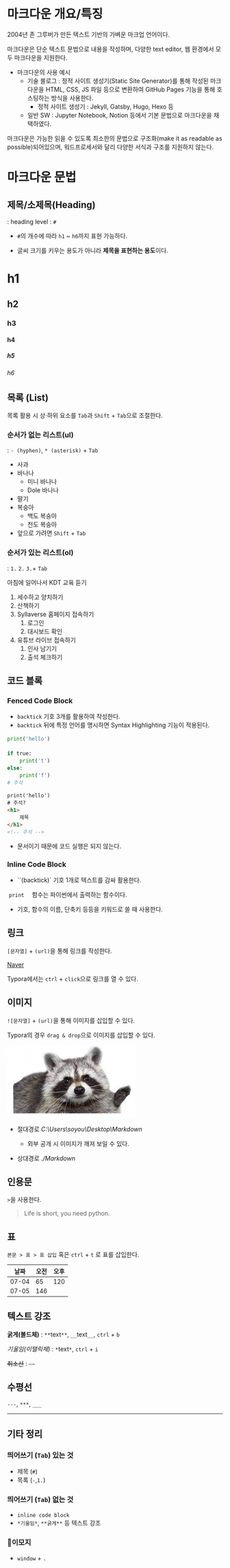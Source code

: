 # 마크다운 개요/특징

2004년 존 그루버가 만든 텍스트 기반의 가벼운 마크업 언어이다. 

마크다운은 단순 텍스트 문법으로 내용을 작성하며, 다양한 text editor, 웹 환경에서 모두 마크다운을 지원한다.

- 마크다운의 사용 예시
  - 기술 블로그 : 정적 사이트 생성기(Static Site Generator)를 통해 작성된 마크다운을 HTML, CSS, JS 파일 등으로 변환하여 GitHub Pages 기능을 통해 호스팅하는 방식을 사용한다.
    - 정적 사이트 생성기 : Jekyll, Gatsby, Hugo, Hexo 등
  - 일반 SW : Jupyter Notebook, Notion 등에서 기본 문법으로 마크다운을 채택하였다.

마크다운은 가능한 읽을 수 있도록 최소한의 문법으로 구조화(make it as readable as possible)되어있으며, 워드프로세서와 달리 다양한 서식과 구조를 지원하지 않는다.





# 마크다운 문법

## 제목/소제목(Heading)

 : heading level : `#` 

- `#`의 개수에 따라 `h1` ~ `h6`까지 표현 가능하다. 

- 글씨 크기를 키우는 용도가 아니라 **제목을 표현하는 용도**이다.

# h1

## h2

### h3

#### h4

##### h5

###### h6



## 목록 (List)

목록 활용 시 상·하위 요소를 `Tab`과 `Shift` + `Tab`으로 조절한다.



### 순서가 없는 리스트(ul)
: `- (hyphen)`, `* (asterisk)` + `Tab`

- 사과
- 바나나
  - 미니 바나나
  - Dole 바나나
- 딸기
- 복숭아
  - 백도 복숭아
  - 천도 복숭아
- 앞으로 가려면 `Shift` + `Tab`



### 순서가 있는 리스트(ol) 
: `1.` `2.` `3.`+ `Tab`

아침에 일어나서 KDT 교육 듣기

1. 세수하고 양치하기
2. 산책하기
3. Syllaverse 홈페이지 접속하기
   1. 로그인
   2. 대시보드 확인
4. 유튜브 라이브 접속하기
   1. 인사 남기기
   1. 출석 체크하기



## 코드 블록

### Fenced Code Block

- `backtick` 기호 3개를 활용하여 작성한다. 
- `backtick`  뒤에 특정 언어를 명시하면 Syntax Highlighting 기능이 적용된다.

```python
print('hello')

if true:
    print('t')
else:
    print('f')
# 주석
```

```html
print('hello')
# 주석?
<h1>
    제목
</h1>
<!-- 주석 -->
```

- 문서이기 때문에 코드 실행은 되지 않는다.

  

### Inline Code Block

- ``(backtick)` 기호 1개로 텍스트를 감싸 활용한다.

​		`print	` 함수는 파이썬에서 출력하는 함수이다.

- 기호, 함수의 이름, 단축키 등등을 키워드로 쓸 때 사용한다.



## 링크

`[문자열]` + `(url)`을 통해 링크를 작성한다.

[Naver](www.naver.com)

Typora에서는 `ctrl` + `click`으로 링크를 열 수 있다.



## 이미지

`![문자열]` + `(url)`을 통해 이미지를 삽입할 수 있다.

Typora의 경우 `drag & drop`으로 이미지를 삽입할 수 있다.



![너구리](Markdown.assets/너구리.jpg)



- 절대경로 *C:\Users\soyou\Desktop\Markdown*
  - 외부 공개 시 이미지가 깨져 보일 수 있다. 

- 상대경로  *./Markdown*



## 인용문

`>`을 사용한다.

> Life is short, you need python.



## 표

`본문 > 표 > 표 삽입` 혹은 `ctrl` + `t` 로 표를 삽입한다.

| 날짜  | 오전 | 오후 |
| ----- | ---- | ---- |
| 07-04 | 65   | 120  |
| 07-05 | 146  |      |



## 텍스트  강조

**굵게(볼드체)** : `**`text`**`, `__`text`__`, `ctrl` + `b`

*기울임(이탤릭체)* : `*`text`*`, `ctrl` + `i`

~~취소선~~ : `~~`



## 수평선

`---`, `***`, `___`

---



## 기타 정리

### 띄어쓰기 (`Tab`) 있는 것

- 제목 (`#`)
- 목록 (`-`,`1.`)



### 띄어쓰기 (`Tab`) 없는 것

- `inline code block`
-  `*기울임*`, `**굵게**` 등 텍스트 강조



### 👻이모지 

- `window` + `.` 



